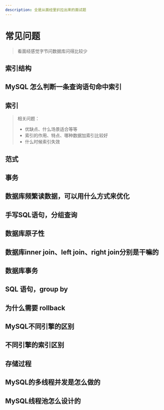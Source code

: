 ```yaml
---
description: 全是从面经里扒拉出来的面试题
---
```


# 常见问题

> 看面经感觉字节问数据库问得比较少

## 索引结构

## MySQL 怎么判断一条查询语句命中索引

## 索引

> 相关问题：
>
> * 优缺点、什么场景适合等等
> * 索引的作用、特点、哪种数据加索引比较好
> * 什么时候索引失效

## **范式**

## **事务**

## 数据库**频繁读数据**，可以用什么方式来优化

## 手写SQL语句，分组查询

## 数据库原子性

## 数据库inner join、left join、right join分别是干嘛的

## 数据库事务

## SQL 语句，group by

## 为什么需要 rollback

## MySQL不同引擎的区别

## 不同引擎的索引区别 

## 存储过程

## MySQL的多线程并发是怎么做的

## MySQL线程池怎么设计的

